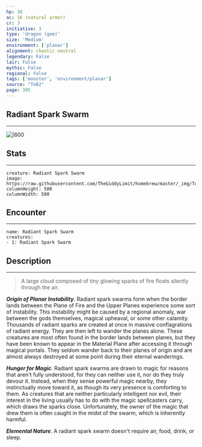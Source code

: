 ```yaml
---
hp: 38
ac: 16 (natural armor)
cr: 3
initiative: 3
type: 'dragon (gem)'    
size: 'Medium'
environment: ['planar']
alignment: chaotic neutral
legendary: False
lair: False
mythic: False
regional: False
tags: ['monster', 'environment/planar']
source: "ToB2"
page: 305
---
```


## Radiant Spark Swarm
---

![|600](https://raw.githubusercontent.com/TheGiddyLimit/homebrew/master/_img/ToB2/creature/Radiant%20Spark%20Swarm.webp)

## Stats
---

```statblock
creature: Radiant Spark Swarm
image: https://raw.githubusercontent.com/TheGiddyLimit/homebrew/master/_img/ToB2/creature/token/Radiant%20Spark%20Swarm%20%28Token%29.png
columnHeight: 500
columnWidth: 500
```

## Encounter
---

```encounter-table
name: Radiant Spark Swarm
creatures:
- 1: Radiant Spark Swarm
```

## Description
---
>A large cloud composed of tiny glowing sparks of fire floats silently through the air.

**_Origin of Planar Instability_**. Radiant spark swarms form when the border lands between the Plane of Fire and the Upper Planes experience some sort of instability. This instability might be caused by a regional anomaly, war between the gods themselves, magical upheaval, or some other calamity. Thousands of radiant sparks are created at once in massive conflagrations of radiant energy. They are then left to wander the planes alone. These creatures are most often found in the border lands between planes, but they have been known to appear in the Material Plane after accessing it through magical portals. They seldom wander back to their planes of origin and are almost always destroyed at some point during their eternal wanderings.

**_Hunger for Magic_**. Radiant spark swarms are drawn to magic for reasons that aren't fully understood, for they can neither use it, nor do they truly devour it. Instead, when they sense powerful magic nearby, they instinctually move toward it, as though its very presence is comforting to them. As creatures that are neither particularly intelligent nor evil, their interest in the living usually has to do with the magic spellcasters carry, which draws the sparks close. Unfortunately, the owner of the magic that drew them is often caught in the midst of the swarm, which is inherently harmful.

**_Elemental Nature_**. A radiant spark swarm doesn't require air, food, drink, or sleep.







